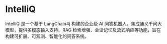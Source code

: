 # IntelliQ
IntelliQ 是一个基于 LangChain4j 构建的企业级 AI 问答机器人，集成通义千问大模型，提供多模态输入支持、RAG 检索增强、会话记忆及流式响应等功能，旨在构建可扩展、可观测、智能化的问答系统。
